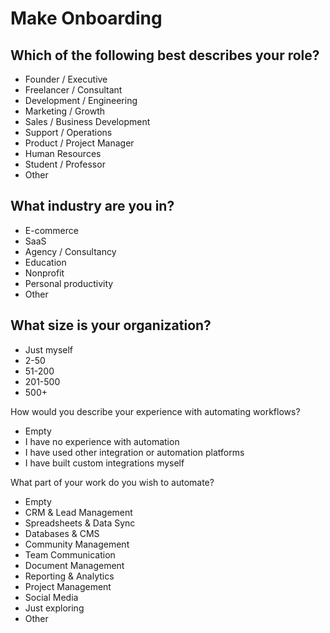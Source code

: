 # Make Onboarding

## Which of the following best describes your role?

- Founder / Executive
- Freelancer / Consultant
- Development / Engineering
- Marketing / Growth
- Sales / Business Development
- Support / Operations
- Product / Project Manager
- Human Resources
- Student / Professor
- Other

## What industry are you in?

- E-commerce
- SaaS
- Agency / Consultancy
- Education
- Nonprofit
- Personal productivity
- Other

## What size is your organization?

- Just myself
- 2-50
- 51-200
- 201-500
- 500+

How would you describe your experience with automating workflows?

- Empty
- I have no experience with automation
- I have used other integration or automation platforms
- I have built custom integrations myself

What part of your work do you wish to automate?

- Empty
- CRM & Lead Management
- Spreadsheets & Data Sync
- Databases & CMS
- Community Management
- Team Communication
- Document Management
- Reporting & Analytics
- Project Management
- Social Media
- Just exploring
- Other
